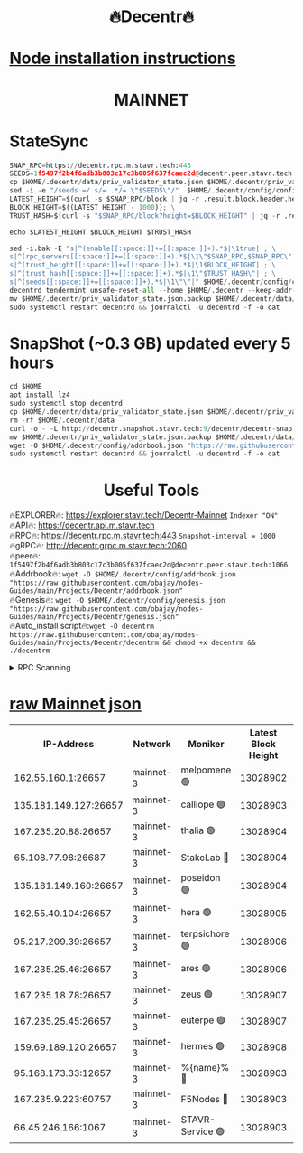 <h1 align="center"> 🔥Decentr🔥</h1>

[Node installation instructions](https://github.com/obajay/nodes-Guides/tree/main/Projects/Decentr)
=
<h1 align="center"> MAINNET</h1>

# StateSync
```python
SNAP_RPC=https://decentr.rpc.m.stavr.tech:443
SEEDS=1f5497f2b4f6adb3b803c17c3b005f637fcaec2d@decentr.peer.stavr.tech:1066
cp $HOME/.decentr/data/priv_validator_state.json $HOME/.decentr/priv_validator_state.json.backup
sed -i -e "/seeds =/ s/= .*/= \"$SEEDS\"/"  $HOME/.decentr/config/config.toml
LATEST_HEIGHT=$(curl -s $SNAP_RPC/block | jq -r .result.block.header.height); \
BLOCK_HEIGHT=$((LATEST_HEIGHT - 1000)); \
TRUST_HASH=$(curl -s "$SNAP_RPC/block?height=$BLOCK_HEIGHT" | jq -r .result.block_id.hash)

echo $LATEST_HEIGHT $BLOCK_HEIGHT $TRUST_HASH

sed -i.bak -E "s|^(enable[[:space:]]+=[[:space:]]+).*$|\1true| ; \
s|^(rpc_servers[[:space:]]+=[[:space:]]+).*$|\1\"$SNAP_RPC,$SNAP_RPC\"| ; \
s|^(trust_height[[:space:]]+=[[:space:]]+).*$|\1$BLOCK_HEIGHT| ; \
s|^(trust_hash[[:space:]]+=[[:space:]]+).*$|\1\"$TRUST_HASH\"| ; \
s|^(seeds[[:space:]]+=[[:space:]]+).*$|\1\"\"|" $HOME/.decentr/config/config.toml
decentrd tendermint unsafe-reset-all --home $HOME/.decentr --keep-addr-book
mv $HOME/.decentr/priv_validator_state.json.backup $HOME/.decentr/data/priv_validator_state.json
sudo systemctl restart decentrd && journalctl -u decentrd -f -o cat
```
# SnapShot (~0.3 GB) updated every 5 hours
```python
cd $HOME
apt install lz4
sudo systemctl stop decentrd
cp $HOME/.decentr/data/priv_validator_state.json $HOME/.decentr/priv_validator_state.json.backup
rm -rf $HOME/.decentr/data
curl -o - -L http://decentr.snapshot.stavr.tech:9/decentr/decentr-snap.tar.lz4 | lz4 -c -d - | tar -x -C $HOME/.decentr --strip-components 2
mv $HOME/.decentr/priv_validator_state.json.backup $HOME/.decentr/data/priv_validator_state.json
wget -O $HOME/.decentr/config/addrbook.json "https://raw.githubusercontent.com/obajay/nodes-Guides/main/Projects/Decentr/addrbook.json"
sudo systemctl restart decentrd && journalctl -u decentrd -f -o cat
```

 <h1 align="center"> Useful Tools</h1>

🔥EXPLORER🔥:     https://explorer.stavr.tech/Decentr-Mainnet        `Indexer "ON"` \
🔥API🔥:          https://decentr.api.m.stavr.tech \
🔥RPC🔥:          https://decentr.rpc.m.stavr.tech:443              `Snapshot-interval = 1000` \
🔥gRPC🔥:         http://decentr.grpc.m.stavr.tech:2060 \
🔥peer🔥:         `1f5497f2b4f6adb3b803c17c3b005f637fcaec2d@decentr.peer.stavr.tech:1066` \
🔥Addrbook🔥:  `wget -O $HOME/.decentr/config/addrbook.json "https://raw.githubusercontent.com/obajay/nodes-Guides/main/Projects/Decentr/addrbook.json"` \
🔥Genesis🔥:  `wget -O $HOME/.decentr/config/genesis.json "https://raw.githubusercontent.com/obajay/nodes-Guides/main/Projects/Decentr/genesis.json"` \
🔥Auto_install script🔥:`wget -O decentrm https://raw.githubusercontent.com/obajay/nodes-Guides/main/Projects/Decentr/decentrm && chmod +x decentrm && ./decentrm`

<details>
<summary>RPC Scanning</summary>

<h2 align="center"> We scan nodes in real time every 4 hours. And we provide the final result of RPC endpoints.
We cannot influence the operation of these nodes in any way. </h2>


```python
If Voting Power is higher than 0 --> then the Node is a validator of the network and may be subject to attack and be a potential threat to the chain.
```
```python
We marked such validators with a red symbol
```

</details>

[raw Mainnet json](https://rpc-check.decentrm.stavr.tech/decentrm/rpc-decentrm-result.json)
=



<table><tr><th>IP-Address</th><th>Network</th><th>Moniker</th><th>Latest Block Height</th><th>Earliest Block Height</th><th>Catching Up</th><th>Tx Index</th><th>Voting Power</th><th>Scan Time</th></tr><tr><td>162.55.160.1:26657</td><td>mainnet-3</td><td>melpomene 🟢</td><td>13028902</td><td>1688950</td><td>False</td><td>on</td><td>0</td><td>2024-02-24T03:03:30.983444129UTC</td></tr><tr><td>135.181.149.127:26657</td><td>mainnet-3</td><td>calliope 🟢</td><td>13028903</td><td>1688950</td><td>False</td><td>on</td><td>0</td><td>2024-02-24T03:03:33.367481944UTC</td></tr><tr><td>167.235.20.88:26657</td><td>mainnet-3</td><td>thalia 🟢</td><td>13028904</td><td>1688950</td><td>False</td><td>on</td><td>0</td><td>2024-02-24T03:03:39.250017000UTC</td></tr><tr><td>65.108.77.98:26687</td><td>mainnet-3</td><td>StakeLab 🔴</td><td>13028904</td><td>1688950</td><td>False</td><td>on</td><td>5437428</td><td>2024-02-24T03:03:39.588912916UTC</td></tr><tr><td>135.181.149.160:26657</td><td>mainnet-3</td><td>poseidon 🟢</td><td>13028904</td><td>1688950</td><td>False</td><td>on</td><td>0</td><td>2024-02-24T03:03:44.313092591UTC</td></tr><tr><td>162.55.40.104:26657</td><td>mainnet-3</td><td>hera 🟢</td><td>13028905</td><td>1688950</td><td>False</td><td>on</td><td>0</td><td>2024-02-24T03:03:46.643930400UTC</td></tr><tr><td>95.217.209.39:26657</td><td>mainnet-3</td><td>terpsichore 🟢</td><td>13028906</td><td>1688950</td><td>False</td><td>on</td><td>0</td><td>2024-02-24T03:03:51.050824320UTC</td></tr><tr><td>167.235.25.46:26657</td><td>mainnet-3</td><td>ares 🟢</td><td>13028906</td><td>1688950</td><td>False</td><td>on</td><td>0</td><td>2024-02-24T03:03:55.386061630UTC</td></tr><tr><td>167.235.18.78:26657</td><td>mainnet-3</td><td>zeus 🟢</td><td>13028907</td><td>1688950</td><td>False</td><td>on</td><td>0</td><td>2024-02-24T03:03:57.667908074UTC</td></tr><tr><td>167.235.25.45:26657</td><td>mainnet-3</td><td>euterpe 🟢</td><td>13028907</td><td>1688950</td><td>False</td><td>on</td><td>0</td><td>2024-02-24T03:04:00.010860340UTC</td></tr><tr><td>159.69.189.120:26657</td><td>mainnet-3</td><td>hermes 🟢</td><td>13028908</td><td>1688950</td><td>False</td><td>on</td><td>0</td><td>2024-02-24T03:04:02.365397885UTC</td></tr><tr><td>95.168.173.33:12657</td><td>mainnet-3</td><td>%{name}% 🔴</td><td>13028903</td><td>8964001</td><td>False</td><td>on</td><td>4264396</td><td>2024-02-24T03:03:34.579756387UTC</td></tr><tr><td>167.235.9.223:60757</td><td>mainnet-3</td><td>F5Nodes 🔴</td><td>13028903</td><td>12380001</td><td>False</td><td>off</td><td>562</td><td>2024-02-24T03:03:34.919369537UTC</td></tr><tr><td>66.45.246.166:1067</td><td>mainnet-3</td><td>STAVR-Service 🟢</td><td>13028903</td><td>13027001</td><td>False</td><td>on</td><td>0</td><td>2024-02-24T03:03:33.980475461UTC</td></tr></table>
